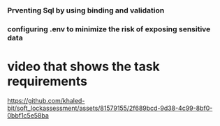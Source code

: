### Prventing Sql by using binding and validation
### configuring .env to minimize the risk of exposing sensitive data 

# video that shows the task requirements 
https://github.com/khaled-bit/soft_lockassessment/assets/81579155/2f689bcd-9d38-4c99-8bf0-0bbf1c5e58ba

